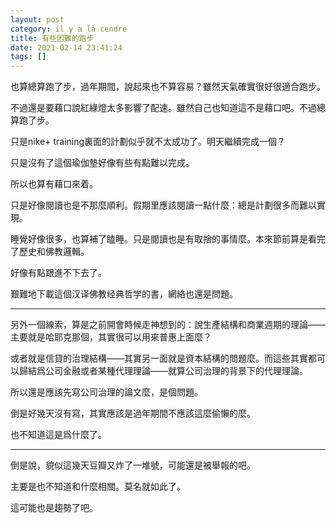 ```yaml
---
layout: post
category: il y a là cendre
title: 有些困難的跑步
date: 2021-02-14 23:41:24
tags: []
---
```


也算總算跑了步，過年期間，說起來也不算容易？雖然天氣確實很好很適合跑步。

不過還是要藉口說紅綠燈太多影響了配速。雖然自己也知道這不是藉口吧。不過總算跑了步。

只是nike+ training裏面的計劃似乎就不太成功了。明天繼續完成一個？

只是沒有了這個瑜伽墊好像有些有點難以完成。

所以也算有藉口來着。

只是好像閱讀也是不那麼順利。假期里應該閱讀一點什麼：總是計劃很多而難以實現。

睡覺好像很多，也算補了瞌睡。只是閱讀也是有取捨的事情麼。本來節前算是看完了歷史和佛教邏輯。

好像有點跟進不下去了。

艱難地下載這個汉译佛教经典哲学的書，網絡也還是問題。

------

另外一個線索，算是之前開會時候走神想到的：說生產結構和商業週期的理論——主要就是哈耶克那個，其實很可以用來普惠上面麼？

或者就是信貸的治理結構——其實另一面就是資本結構的問題麼。而這些其實都可以歸結爲公司金融或者某種代理理論——就算公司治理的背景下的代理理論。

所以還是應該先寫公司治理的論文麼，是個問題。

倒是好幾天沒有寫，其實應該是過年期間不應該這麼偷懶的麼。

也不知道這是爲什麼了。

------

倒是說，貌似這幾天豆瓣又炸了一堆號，可能還是被舉報的吧。

主要是也不知道和什麼相關。莫名就如此了。

這可能也是趨勢了吧。





